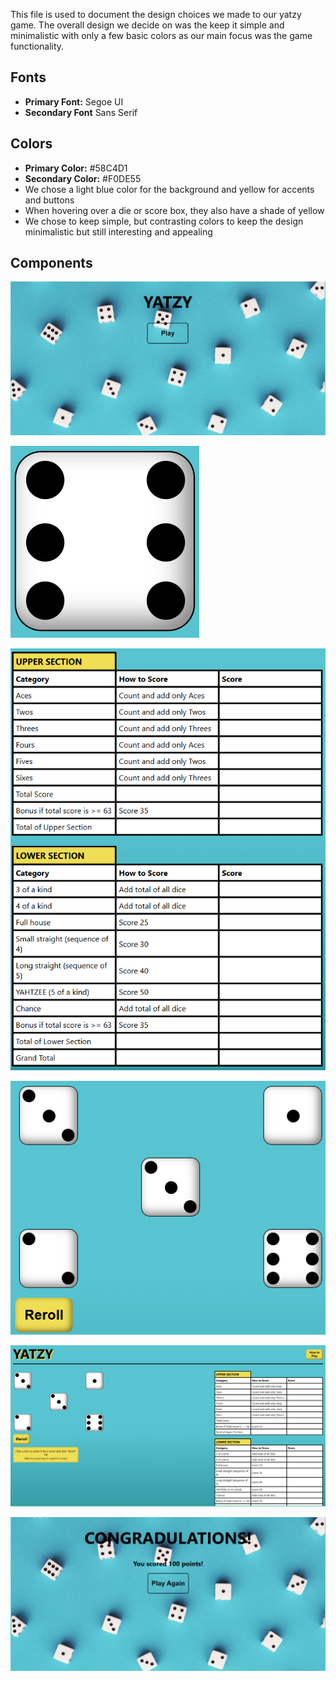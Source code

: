 This file is used to document the design choices we made to our yatzy game. 
The overall design we decide on was the keep it simple and minimalistic with only a few basic colors as our main focus was the game functionality.

## Fonts
- **Primary Font:** Segoe UI
- **Secondary Font** Sans Serif

## Colors
- **Primary Color:** #58C4D1
- **Secondary Color:** #F0DE55
- We chose a light blue color for the background and yellow for accents and buttons
- When hovering over a die or score box, they also have a shade of yellow
- We chose to keep simple, but contrasting colors to keep the design minimalistic but still interesting and appealing

## Components 

![Start Page](assets/design_system/start_page.png)

![Dice](assets/design_system/dice.png)

![Score Board](assets/design_system/score_table.png)

![Dice Board](assets/design_system/dice_board.png)

![Game Board](assets/design_system/game_board.png)

![End Page](assets/design_system/end_page.png)
